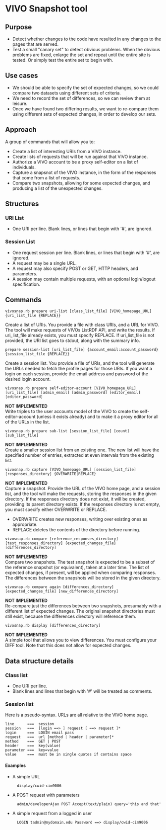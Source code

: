 # VIVO Snapshot tool

## Purpose
- Detect whether changes to the code have resulted in any changes to the pages that are served.
- Test a small "canary set" to detect obvious problems. When the obvious problems are fixed, enlarge the set and 
repeat until the entire site is tested. Or simply test the entire set to begin with.

## Use cases
- We should be able to specify the set of expected changes, so we could compare two datasets using different sets of criteria.
- We need to record the set of differences, so we can review them at leisure.
- Once we have found two differing results, we want to re-compare them using different sets of expected changes, 
in order to develop our sets.

## Approach
A group of commands that will allow you to:
- Create a list of interesting URIs from a VIVO instance.
- Create lists of requests that will be run against that VIVO instance.
- Authorize a VIVO account to be a proxy self-editor on a list of individuals.
- Capture a snapsnot of the VIVO instance, in the form of the responses that come from a list of requests.
- Compare two snapshots, allowing for some expected changes, and producing a list of the unexpected changes.

## Structures

### URI List
- One URI per line. Blank lines, or lines that begin with '#', are ignored.

### Session List
- One request session per line. Blank lines, or lines that begin with '#', are ignored.
- A request may be a single URL.
- A request may also specify POST or GET, HTTP headers, and parameters. 
- A session may contain multiple requests, with an optional login/logout specification.

## Commands

```
vivosnap.rb prepare uri-list [class_list_file] [VIVO_homepage_URL] {uri_list_file {REPLACE}}
```
Create a list of URIs. You provide a file with class URIs, and a URL for VIVO. 
The tool will make requests of VIVOs ListRDF API, and write the results. 
If uri_list_file already exists, you must specify REPLACE. If uri_list_file is not provided,
the URI list goes to stdout, along with the summary info. 

```
prepare session-list [uri_list_file] {account_email:account_password} {session_list_file {REPLACE}}
```
Create a session list. 
You provide a file of URIs, and the tool will generate the URLs needed to fetch the profile pages for those URIs.
If you want a login on each session, provide the email address and password of the desired login account.

```
vivosnap.rb prepare self-editor-account [VIVO_homepage_URL] [uri_list_file] [admin_email] [admin_password] [editor_email] [editor_password]
```
**NOT IMPLEMENTED**  
Write triples to the user accounts model of the VIVO to create the self-editor-account (unless it exists already) 
and to make it a proxy editor for all of the URLs in the list.

```
vivosnap.rb prepare sub-list [session_list_file] [count] [sub_list_file]
```
**NOT IMPLEMENTED**  
Create a smaller session list from an existing one. 
The new list will have the specified number of entries, extracted at even intervals from the existing list.

```
vivosnap.rb capture [VIVO_homepage_URL] [session_list_file] [responses_directory] {OVERWRITE|REPLACE}
```
**NOT IMPLEMENTED**  
Capture a snapshot. Provide the URL of the VIVO home page, and a session list, and the tool will
make the requests, storing the responses in the given directory. 
If the responses directory does not exist, it will be created, providing its parent directory exists.
If the responses directory is not empty, you must specify either OVERWRITE or REPLACE. 
- OVERWRITE creates new responses, writing over existing ones as appropriate.
- REPLACE deletes the contents of the directory before running.

```
vivosnap.rb compare [reference_responses_directory] [test_responses_directory] {expected_changes_file} [differences_directory]
```
**NOT IMPLEMENTED**  
Compare two snapshots. 
The test snapshot is expected to be a subset of the reference snapshot (or equivalent), taken at a later time.
The list of expected changes, if present, will be applied when comparing responses.
The differences between the snapshots will be stored in the given directory.

```
vivosnap.rb compare again [differences_directory] [expected_changes_file] [new_differences_directory]
```
**NOT IMPLEMENTED**  
Re-compare just the differences between two snapshots, presumably with a different list of expected changes.
The original snapshot directories must still exist, because the differences directory will reference them.

```
vivosnap.rb display [differences_directory]
```
**NOT IMPLEMENTED**  
A simple tool that allows you to view differences. You must configure your DIFF tool. Note that this
does not allow for expected changes. 


## Data structure details

### Class list
- One URI per line.
- Blank lines and lines that begin with '#' will be treated as comments.

### Session list
Here is a pseudo-syntax. URLs are all relative to the VIVO home page.
```
line      ===  session
session   ===  [login ==> ] request [ ==> request ]*
login     ===  LOGIN email pass
request   ===  url [method | header | parameter]*
method    ===  GET | POST
header    ===  key(value)
parameter ===  key=value
value     ===  must be in single quotes if contains space
```

#### Examples
* A simple URL

        display/cwid-cim9006
* A POST request with parameters

        admin/developerAjax POST Accept(text/plain) query='this and that'
* A simple request from a logged in user

        LOGIN tadmin@mydomain.edu Password ==> display/cwid-cim9006
